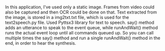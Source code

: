 In this application, I've used only a static image. Frames from video could also be captured and then OCR could be done on that. Text extracted from the image, is stored in a img2txt.txt file, which is used for the text2speech.py file. 
Used Pyttsx3 library for text to speech. say() method adds an utterance to speak to the event queue, while runAndWait() method runs the actual event loop until all commands queued up. So you can call multiple times the say() method and run a single runAndWait() method in the end, in order to hear the synthesis.
